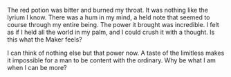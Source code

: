 The red potion was bitter and burned my throat. It was nothing like the lyrium I know. There was a hum in my mind, a held note that seemed to course through my entire being. The power it brought was incredible. I felt as if I held all the world in my palm, and I could crush it with a thought. Is this what the Maker feels?

I can think of nothing else but that power now. A taste of the limitless makes it impossible for a man to be content with the ordinary. Why be what I am when I can be more?

